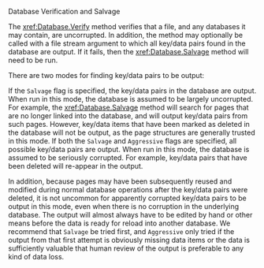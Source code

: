 Database Verification and Salvage

The <xref:Database.Verify> method verifies that a file, and any databases it may contain, are uncorrupted. In addition, the method may optionally be called with a file stream argument to which all key/data pairs found in the database are output. If it fails, then the <xref:Database.Salvage> method will need to be run. 

There are two modes for finding key/data pairs to be output:

If the `Salvage` flag is specified, the key/data pairs in the database are output. When run in this mode, the database is assumed to be largely uncorrupted. For example, the <xref:Database.Salvage> method will search for pages that are no longer linked into the database, and will output key/data pairs from such pages. However, key/data items that have been marked as deleted in the database will not be output, as the page structures are generally trusted in this mode.
If both the `Salvage` and `Aggressive` flags are specified, all possible key/data pairs are output. When run in this mode, the database is assumed to be seriously corrupted. For example, key/data pairs that have been deleted will re-appear in the output. 

In addition, because pages may have been subsequently reused and modified during normal database operations after the key/data pairs were deleted, it is not uncommon for apparently corrupted key/data pairs to be output in this mode, even when there is no corruption in the underlying database. The output will almost always have to be edited by hand or other means before the data is ready for reload into another database. We recommend that `Salvage` be tried first, and `Aggressive` only tried if the output from that first attempt is obviously missing data items or the data is sufficiently valuable that human review of the output is preferable to any kind of data loss.